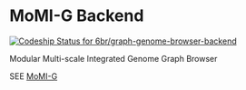 # MoMI-G Backend #

[ ![Codeship Status for 6br/graph-genome-browser-backend](https://app.codeship.com/projects/068bb3b0-79cd-0135-9961-4aa92c4e945c/status?branch=master)](https://app.codeship.com/projects/245071)

Modular Multi-scale Integrated Genome Graph Browser

SEE [MoMI-G](https://github.com/MoMI-G/MoMI-G/)
